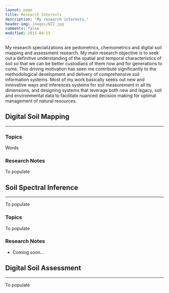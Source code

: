 ```yaml
---
layout: page
title: Research Interests
description: "My research interests."
header-img: images/NZ2.jpg
comments: false
modified: 2015-04-15
---
```


My research specializations are pedometrics, chemometrics and digital soil mapping and assessment research. My main research objective is to seek out a definitive understanding of the spatial and temporal characteristics of soil so that we can be better custodians of them now and for generations to come. This driving motivation has seen me contribute significantly to the methodological development and delivery of comprehensive soil information systems. Most of my work basically seeks out new and innovative ways and inferences systems for soil measurement in all its dimensions, and designing systems that leverage both new and legacy, soil and environmental data to facilitate nuanced decision making for optimal management of natural resources.  

## Digital Soil Mapping
-----


### Topics

Words

### Research Notes

To populate


## Soil Spectral Inference
-----

To populate

### Topics

To populate

### Research Notes

* Coming soon...

## Digital Soil Assessment
-----

To populate


